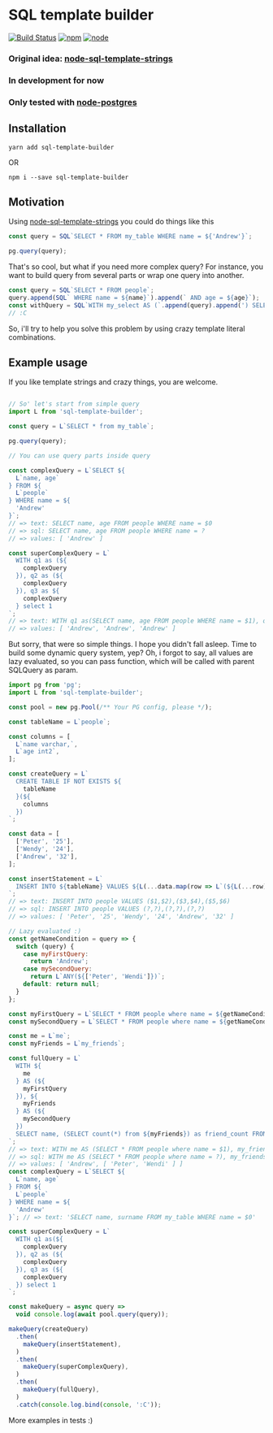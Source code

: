 # SQL template builder

[![Build Status](https://travis-ci.org/olegnn/sql-template-builder.svg?branch=master)](https://travis-ci.org/olegnn/sql-template-builder)
[![npm](https://img.shields.io/npm/v/sql-template-builder.svg)](https://www.npmjs.com/package/sql-template-builder)
[![node](https://img.shields.io/node/v/sql-template-builder.svg)](https://nodejs.org)

### Original idea: [node-sql-template-strings](https://github.com/felixfbecker/node-sql-template-strings)

### In development for now

### Only tested with [node-postgres](https://github.com/brianc/node-postgres)

## Installation

```shell
yarn add sql-template-builder
```
OR
```shell
npm i --save sql-template-builder
```

## Motivation
Using [node-sql-template-strings](https://github.com/felixfbecker/node-sql-template-strings) you could do things like this
```javascript
const query = SQL`SELECT * FROM my_table WHERE name = ${'Andrew'}`;

pg.query(query);
```
That's so cool, but what if you need more complex query? For instance, you want to build query from several parts or wrap one query into another.
```javascript
const query = SQL`SELECT * FROM people`;
query.append(SQL` WHERE name = ${name}`).append(` AND age = ${age}`);
const withQuery = SQL`WITH my_select AS (`.append(query).append(') SELECT * FROM my_select');
// :C
```
So, i'll try to help you solve this problem by using crazy template literal combinations.
## Example usage
If you like template strings and crazy things, you are welcome.
```javascript

// So' let's start from simple query
import L from 'sql-template-builder';

const query = L`SELECT * from my_table`;

pg.query(query);

// You can use query parts inside query

const complexQuery = L`SELECT ${
  L`name, age`
} FROM ${
  L`people`
} WHERE name = ${
  'Andrew'
}`;
// => text: SELECT name, age FROM people WHERE name = $0
// => sql: SELECT name, age FROM people WHERE name = ?
// => values: [ 'Andrew' ]

const superComplexQuery = L`
  WITH q1 as (${
    complexQuery
  }), q2 as (${
    complexQuery
  }), q3 as ${
    complexQuery
  } select 1
`;
// => text: WITH q1 as(SELECT name, age FROM people WHERE name = $1), q2 as (SELECT name, age FROM people WHERE name = $2), q3 as SELECT name, age FROM people WHERE name = $3 select 1
// => values: [ 'Andrew', 'Andrew', 'Andrew' ]

```
But sorry, that were so simple things. I hope you didn't fall asleep.
Time to build some dynamic query system, yep? Oh, i forgot to say, all values are lazy evaluated, so you can pass function, which will be called with parent SQLQuery as param.
```javascript
import pg from 'pg';
import L from 'sql-template-builder';

const pool = new pg.Pool(/** Your PG config, please */);

const tableName = L`people`;

const columns = [
  L`name varchar,`,
  L`age int2`,
];

const createQuery = L`
  CREATE TABLE IF NOT EXISTS ${
    tableName
  }(${
    columns
  })
`;

const data = [
  ['Peter', '25'],
  ['Wendy', '24'],
  ['Andrew', '32'],
];

const insertStatement = L`
  INSERT INTO ${tableName} VALUES ${L(...data.map(row => L`(${L(...row)})`))}
`;
// => text: INSERT INTO people VALUES ($1,$2),($3,$4),($5,$6)
// => sql: INSERT INTO people VALUES (?,?),(?,?),(?,?)
// => values: [ 'Peter', '25', 'Wendy', '24', 'Andrew', '32' ]

// Lazy evaluated :)
const getNameCondition = query => {
  switch (query) {
    case myFirstQuery:
      return 'Andrew';
    case mySecondQuery:
      return L`ANY(${['Peter', 'Wendi']})`;
    default: return null;
  }
};

const myFirstQuery = L`SELECT * FROM people where name = ${getNameCondition}`;
const mySecondQuery = L`SELECT * FROM people where name = ${getNameCondition}`;

const me = L`me`;
const myFriends = L`my_friends`;

const fullQuery = L`
  WITH ${
    me
  } AS (${
    myFirstQuery
  }), ${
    myFriends
  } AS (${
    mySecondQuery
  })
  SELECT name, (SELECT count(*) from ${myFriends}) as friend_count FROM ${me}
`;
// => text: WITH me AS (SELECT * FROM people where name = $1), my_friends AS (SELECT * FROM people where name = ANY($2))  SELECT name, (SELECT count(*) from my_friends) as friend_count FROM me
// => sql: WITH me AS (SELECT * FROM people where name = ?), my_friends AS (SELECT * FROM people where name = ANY(?))  SELECT name, (SELECT count(*) from my_friends) as friend_count FROM me
// => values: [ 'Andrew', [ 'Peter', 'Wendi' ] ]
const complexQuery = L`SELECT ${
  L`name, age`
} FROM ${
  L`people`
} WHERE name = ${
  'Andrew'
}`; // => text: 'SELECT name, surname FROM my_table WHERE name = $0'

const superComplexQuery = L`
  WITH q1 as(${
    complexQuery
  }), q2 as (${
    complexQuery
  }), q3 as (${
    complexQuery
  }) select 1
`;

const makeQuery = async query =>
  void console.log(await pool.query(query));

makeQuery(createQuery)
  .then(
    makeQuery(insertStatement),
  )
  .then(
    makeQuery(superComplexQuery),
  )
  .then(
    makeQuery(fullQuery),
  )
  .catch(console.log.bind(console, ':C'));
```
More examples in tests :)

